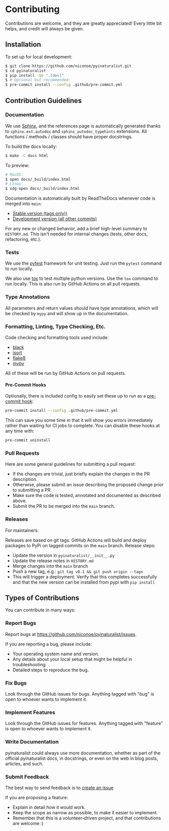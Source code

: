 # Contributing

Contributions are welcome, and they are greatly appreciated! Every
little bit helps, and credit will always be given.

## Installation
To set up for local development:
```bash
$ git clone https://github.com/niconoe/pyinaturalist.git
$ cd pyinaturalist
$ pip install -Ue ".[dev]"
$ # Optional but recommended:
$ pre-commit install --config .github/pre-commit.yml
```

## Contribution Guidelines

### Documentation
We use [Sphinx](http://www.sphinx-doc.org), and the references page is automatically
generated thanks to `sphinx.ext.autodoc` and `sphinx_autodoc_typehints` extensions. All
functions / methods / classes should have proper docstrings.

To build the docs locally:
```bash
$ make -C docs html
```

To preview:
```bash
# MacOS:
$ open docs/_build/index.html
# Linux:
$ xdg-open docs/_build/index.html
```

Documentation is automatically built by ReadTheDocs whenever code is merged into `main`:
* [Stable version (tags only))](https://pyinaturalist.readthedocs.io/en/stable/)
* [Development version (all other commits)](https://pyinaturalist.readthedocs.io/en/latest/)

For any new or changed behavior, add a brief high-level summary to `HISTORY.md`.
This isn't needed for internal changes (tests, other docs, refactoring, etc.).

### Tests
We use the [pytest](https://docs.pytest.org/en/latest/) framework for unit testing.
Just run the `pytest` command to run locally.

We also use [tox](https://tox.readthedocs.io/en/latest/) to test multiple python versions.
Use the `tox` command to run locally. This is also run by GitHub Actions on all pull requests.

### Type Annotations
All parameters and return values should have type annotations, which will be checked by `mypy` and
will show up in the documentation.

### Formatting, Linting, Type Checking, Etc.
Code checking and formatting tools used include:
* [black](https://github.com/psf/black)
* [isort](https://pycqa.github.io/isort/)
* [flake8](https://flake8.pycqa.org/en/latest/)
* [mypy](https://mypy.readthedocs.io/en/stable/getting_started.html)

All of these will be run by GitHub Actions on pull requests.

#### Pre-Commit Hooks
Optionally, there is included config to easily set these up to run as a
[pre-commit hook](https://github.com/pre-commit/pre-commit):
```bash
pre-commit install --config .github/pre-commit.yml
```

This can save you some time in that it will show you errors immediately rather than waiting for CI
jobs to complete. You can disable these hooks at any time with:
```bash
pre-commit uninstall
```

### Pull Requests
Here are some general guidelines for submitting a pull request:

- If the changes are trivial, just briefly explain the changes in the PR description.
- Otherwise, please submit an issue describing the proposed change prior to submitting a PR.
- Make sure the code is tested, annotated and documented as described above.
- Submit the PR to be merged into the `main` branch.

### Releases
For maintainers:

Releases are based on git tags. GitHub Actions will build and deploy packages to PyPi on tagged commits
on the `main` branch. Release steps:

- Update the version in `pyinaturalist/__init__.py`
- Update the release notes in `HISTORY.md`
- Merge changes into the `main` branch
- Push a new tag, e.g.: `git tag v0.1 && git push origin --tags`
- This will trigger a deployment. Verify that this completes successfully and that the new version
  can be installed from pypi with `pip install`


## Types of Contributions
You can contribute in many ways:

### Report Bugs
Report bugs at https://github.com/niconoe/pyinaturalist/issues.

If you are reporting a bug, please include:

* Your operating system name and version.
* Any details about your local setup that might be helpful in troubleshooting.
* Detailed steps to reproduce the bug.

### Fix Bugs
Look through the GitHub issues for bugs. Anything tagged with "bug"
is open to whoever wants to implement it.

### Implement Features
Look through the GitHub issues for features. Anything tagged with "feature"
is open to whoever wants to implement it.

### Write Documentation
pyinaturalist could always use more documentation, whether as part of the
official pyinaturalist docs, in docstrings, or even on the web in blog posts,
articles, and such.

### Submit Feedback
The best way to send feedback is to [create an issue](https://github.com/niconoe/pyinaturalist/issues/new/choose)

If you are proposing a feature:

* Explain in detail how it would work.
* Keep the scope as narrow as possible, to make it easier to implement.
* Remember that this is a volunteer-driven project, and that contributions
  are welcome :)
